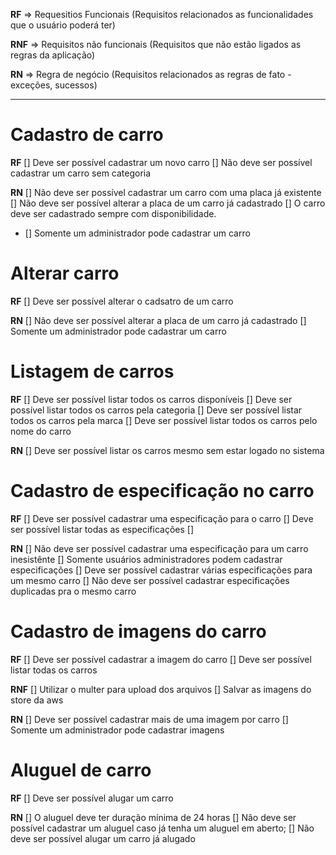 **RF** => Requesitios Funcionais
(Requisitos relacionados as funcionalidades que o usuário poderá ter)

**RNF** => Requisitos não funcionais
(Requisitos que não estão ligados as regras da aplicação)

**RN** => Regra de negócio
(Requisitos relacionados as regras de fato - exceções, sucessos)

---

# Cadastro de carro

**RF**
[] Deve ser possível cadastrar um novo carro
[] Não deve ser possível cadastrar um carro sem categoria

**RN**
[] Não deve ser possível cadastrar um carro com uma placa já existente
[] Não deve ser possível alterar a placa de um carro já cadastrado
[] O carro deve ser cadastrado sempre com disponibilidade.

- [] Somente um administrador pode cadastrar um carro

# Alterar carro

**RF**
[] Deve ser possível alterar o cadsatro de um carro

**RN**
[] Não deve ser possível alterar a placa de um carro já cadastrado
[] Somente um administrador pode cadastrar um carro

# Listagem de carros

**RF**
[] Deve ser possível listar todos os carros disponíveis
[] Deve ser possível listar todos os carros pela categoria
[] Deve ser possível listar todos os carros pela marca
[] Deve ser possível listar todos os carros pelo nome do carro

**RN**
[] Deve ser possível listar os carros mesmo sem estar logado no sistema

# Cadastro de especificação no carro

**RF**
[] Deve ser possível cadastrar uma especificação para o carro
[] Deve ser possível listar todas as especificações
[]

**RN**
[] Não deve ser possível cadastrar uma especificação para um carro inesistênte
[] Somente usuários administradores podem cadastrar especificações
[] Deve ser possível cadastrar várias especificações para um mesmo carro
[] Não deve ser possível cadastrar especificações duplicadas pra o mesmo carro

# Cadastro de imagens do carro

**RF**
[] Deve ser possível cadastrar a imagem do carro
[] Deve ser possível listar todas os carros

**RNF**
[] Utilizar o multer para upload dos arquivos
[] Salvar as imagens do store da aws

**RN**
[] Deve ser possível cadastrar mais de uma imagem por carro
[] Somente um administrador pode cadastrar imagens

# Aluguel de carro

**RF**
[] Deve ser possível alugar um carro

**RN**
[] O aluguel deve ter duração mínima de 24 horas
[] Não deve ser possível cadastrar um aluguel caso já tenha um aluguel em aberto;
[] Não deve ser possível alugar um carro já alugado
